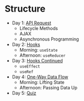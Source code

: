# Structure

- Day 1: [API Request](01-api/)
    - Lifecycle Methods
    - AJAX
    - Asynchronous Programming
- Day 2: [Hooks](02-hooks/)
    - Morning: `useState`
    - Afternoon: `useReducer`
- Day 3: [Hooks Continued](02-hooks/)
    - `useEffect`
    - `useRef`
- Day 4: [One-Way Data Flow](03-one-way-data-flow/)
    - Morning: Lifting State
    - Afternoon: Passing Data Up
- Day 5: [Quiz](../quiz/)
